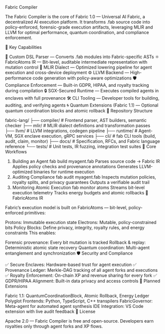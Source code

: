 Fabric Compiler

The Fabric Compiler is the core of Fabric 1.0 — Universal AI Fabric, a decentralized AI execution platform.
It transforms .fab source code into policy-enforced, forensic-grade execution artifacts, leveraging MLIR and LLVM for optimal performance, quantum coordination, and compliance enforcement.

🌟 Key Capabilities

🧠 Custom DSL Parser — Converts .fab modules into Fabric-specific ASTs
⚛️ FabricAtoms IR — Bit-level, auditable intermediate representation with mutation control
🔗 MLIR Dialect — Optimized lowering pipeline for agent execution and cross-device deployment
⚙️ LLVM Backend — High-performance code generation with policy-aware optimizations
🛡️ Compliance Enforcement — Built-in GDPR, HIPAA, and royalty tracking during compilation
🔒 SGX-Secured Runtime — Executes compiled agents in enclaves with full provenance
🛠️ CLI Tooling — Developer tools for building, auditing, and verifying agents
🌀 Quantum Extensions (Fabric 1.1) — Optional quantum coordination blocks and atomic rollback
📂 Repository Structure

fabric-lang/
├── compiler/        # Frontend parser, AST builders, semantic checker
├── mlir/            # MLIR dialect definitions and transformation passes
├── llvm/            # LLVM integrations, codegen pipeline
├── runtime/         # Agent-VM, SGX enclave execution, gRPC services
├── cli/             # fab CLI tools (build, audit, claim, monitor)
├── docs/            # Specification, RFCs, and Fabric language reference
└── tests/           # Unit tests, IR fuzzing, integration test suites
🚀 Core Workflows

1. Building an Agent
fab build myagent.fab
Parses source code → Fabric IR
Applies policy checks and provenance annotations
Generates LLVM-optimized binaries for runtime execution
2. Auditing Compliance
fab audit myagent.fab
Inspects mutation policies, royalty splits, and privacy guarantees
Outputs a verifiable audit trail
3. Monitoring Atomic Execution
fab monitor atoms
Streams bit-level execution telemetry
Tracks energy budgets and atomic rollbacks
🔬 FabricAtoms IR

Fabric’s execution model is built on FabricAtoms — bit-level, policy-enforced primitives:

Protons: Immutable execution state
Electrons: Mutable, policy-constrained bits
Policy Blocks: Define privacy, integrity, royalty rules, and energy constraints
This enables:

Forensic provenance: Every bit mutation is tracked
Rollback & replay: Deterministic atomic state recovery
Quantum coordination: Multi-agent entanglement and synchronization
🛡️ Security and Compliance

✅ Secure Enclaves: Hardware-based trust for agent execution
✅ Provenance Ledger: Merkle-DAG tracking of all agent forks and executions
✅ Royalty Enforcement: On-chain XP and revenue sharing for every fork
✅ GDPR/HIPAA Alignment: Built-in data privacy and access controls
🧩 Planned Extensions

Fabric 1.1: QuantumCoordinationBlock, Atomic Rollback, Energy Ledger
Polyglot Frontends: Python, TypeScript, C++ transpilers
FabricGovernor: Meta-agent for automated agent synthesis
IDE Integration: VS Code extension with live audit feedback
📜 License

Apache 2.0 — Fabric Compiler is free and open-source.
Developers earn royalties only through agent forks and XP flows.


